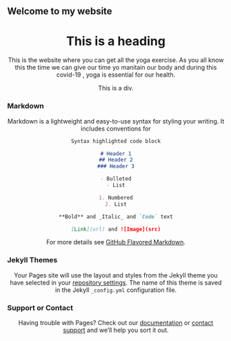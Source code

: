 ## Welcome to my website
<!DOCTYPE html>
<html>
<head>
<style>
h1 {text-align: center;}
p {text-align: center;}
div {text-align: center;}
</style>
</head>
<body>

<h1>This is a heading</h1>
<p>This is the website where you can get all the yoga exercise. As you all know this the time we can give our time yo manitain our body and during this covid-19 , yoga is essential for our health.</p>
<div>This is a div.</div>

</body>
</html>


### Markdown

Markdown is a lightweight and easy-to-use syntax for styling your writing. It includes conventions for

```markdown
Syntax highlighted code block

# Header 1
## Header 2
### Header 3

- Bulleted
- List

1. Numbered
2. List

**Bold** and _Italic_ and `Code` text

[Link](url) and ![Image](src)
```

For more details see [GitHub Flavored Markdown](https://guides.github.com/features/mastering-markdown/).

### Jekyll Themes

Your Pages site will use the layout and styles from the Jekyll theme you have selected in your [repository settings](https://github.com/manishasingh5000/Tusk/settings). The name of this theme is saved in the Jekyll `_config.yml` configuration file.

### Support or Contact

Having trouble with Pages? Check out our [documentation](https://help.github.com/categories/github-pages-basics/) or [contact support](https://github.com/contact) and we’ll help you sort it out.
